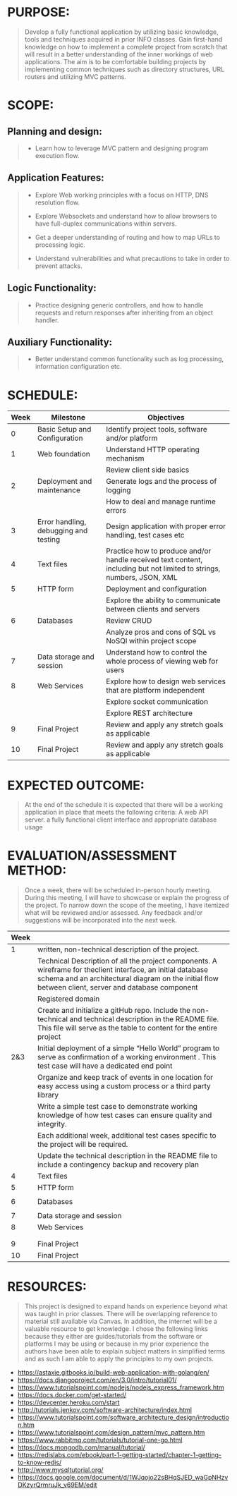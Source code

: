 # PURPOSE: 
> Develop a fully functional application by utilizing basic knowledge, tools and techniques acquired in prior INFO classes. Gain first-hand knowledge on  how to implement a complete project from scratch that will result in a better understanding of the inner workings of web applications. The aim is to be comfortable building projects by implementing common techniques such as directory structures, URL routers and utilizing MVC patterns.

# SCOPE:

## Planning and design:
> - Learn how to leverage MVC pattern and designing program execution flow.
## Application Features:
> - Explore Web working principles with a focus on HTTP, DNS resolution flow.
>
> - Explore Websockets and understand how to allow browsers to have full-duplex communications       within servers.
>
> - Get a deeper understanding of routing and how to map URLs to processing logic.
>
>  - Understand  vulnerabilities and what precautions to take in order to prevent attacks.
>
## Logic Functionality:
> - Practice designing generic controllers, and how to handle requests and return responses after    inheriting from an object handler.
## Auxiliary Functionality:
> - Better understand common functionality such as log processing, information configuration etc.

# SCHEDULE:

|Week |Milestone                             |Objectives                                      |
|-----|--------------------------------------|------------------------------------------------|
|0    |Basic Setup and Configuration         |Identify project tools, software and/or platform                    |
|1    |Web foundation                        |Understand HTTP operating mechanism                                 |
|     |                                      |Review client side basics                                           |
|2    |Deployment and maintenance            |Generate logs and the process of logging                            |
|     |                                      |How to deal and manage runtime errors                               |
|3    |Error handling, debugging and testing |Design application with proper error handling, test cases etc       |
|4    |Text files                            |Practice how to produce and/or handle received text content, including but                                                                         not limited to strings, numbers, JSON, XML|
|5    |HTTP form                             |Deployment and configuration                                        |
|     |                                      |Explore the ability to communicate between clients and servers      |
|6    |Databases                             |Review CRUD                                                         |
|     |                                      |Analyze pros and cons of SQL vs NoSQl within project scope          |
|7    |Data storage and session              |Understand how to control the whole process of viewing web for users|
|8    |Web Services                          |Explore how to design web services that are platform independent    |
|     |                                      |Explore socket communication                                        |
|     |                                      |Explore REST architecture                                           |
|9    |Final Project                         |Review and apply any stretch goals as applicable                    |
|10   |Final Project                         |Review and apply any stretch goals as applicable                    |
# EXPECTED OUTCOME:
> At the end of the schedule it is expected that there will be a working application in place that meets the following criteria: A web API server. a fully functional client interface and  appropriate database usage

# EVALUATION/ASSESSMENT METHOD:
> Once a week, there will be scheduled  in-person hourly meeting. During this meeting, I will have to showcase or explain the progress of the project. To narrow down the scope of the meeting, I have itemized what will be reviewed and/or assessed.  Any feedback and/or suggestions will be incorporated into the next week. 

|Week |                                                                                                                 |
|-----|-----------------------------------------------------------------------------------------------------------------|
|1    |written, non-technical description of the project.                                                               |
|     |Technical Description of all the project components. A wireframe for theclient interface, an initial database            schema and an architectural diagram on the initial flow between client, server and database component            |
|     |Registered domain                                                                                                |
|     |Create and initialize a gitHub repo. Include the non-technical and technical description in the README file.             This file will serve as the table to content for the entire project                                              |
|2&3  |Initial deployment of a simple “Hello World” program to serve as confirmation of a working environment	. This         test case will have a dedicated end point                                                                         |
|     |Organize and keep track of events in one location for easy access using a custom process or a third party                library                                                                                                          |
|     |Write a simple test case to demonstrate working knowledge of how test cases can ensure quality and integrity.    |
|     |Each additional week, additional test cases specific to the project will be required.                            |
|     |Update the technical description in the README file to include a contingency backup and recovery plan            |
|4    |Text files                            |
|5    |HTTP form                             |
|     |                                      |
|6    |Databases                             |
|     |                                      |
|7    |Data storage and session              |
|8    |Web Services                          |
|     |                                      |
|     |                                      |
|9    |Final Project                         |
|10   |Final Project                         |

# RESOURCES:
> This project is designed to expand hands on experience beyond what was taught  in prior classes. There will be overlapping reference to material still  available via Canvas. In addition, the internet will be a valuable resource to get knowledge. I chose the following links because they either are guides/tutorials from the software or platforms I may be using or because in my prior experience the authors have been able to explain subject matters in simplified terms and as such I am able to apply the principles to my own projects. 

- https://astaxie.gitbooks.io/build-web-application-with-golang/en/
- https://docs.djangoproject.com/en/3.0/intro/tutorial01/
- https://www.tutorialspoint.com/nodejs/nodejs_express_framework.htm
- https://docs.docker.com/get-started/
- https://devcenter.heroku.com/start
- http://tutorials.jenkov.com/software-architecture/index.html
- https://www.tutorialspoint.com/software_architecture_design/introduction.htm
- https://www.tutorialspoint.com/design_pattern/mvc_pattern.htm
- https://www.rabbitmq.com/tutorials/tutorial-one-go.html
- https://docs.mongodb.com/manual/tutorial/ 
- https://redislabs.com/ebook/part-1-getting-started/chapter-1-getting-to-know-redis/
- http://www.mysqltutorial.org/
- https://docs.google.com/document/d/1WJqojo22sBHqSJED_waGpNHzvDKzyrQrmruJk_v69EM/edit

